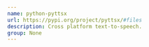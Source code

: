 ```yaml
---
name: python-pyttsx
url: https://pypi.org/project/pyttsx/#files
description: Cross platform text-to-speech.
group: None
---
```


